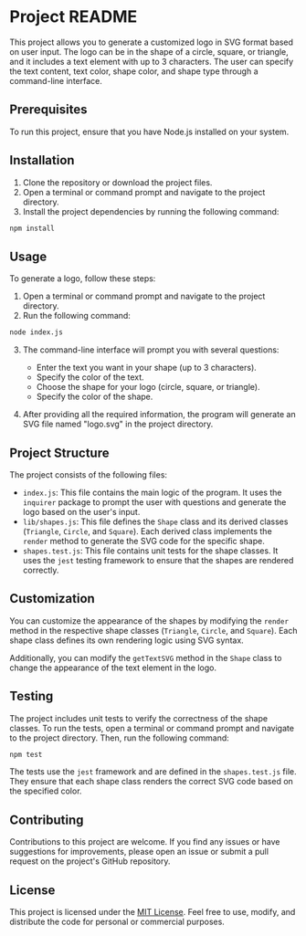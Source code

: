 # Project README

This project allows you to generate a customized logo in SVG format based on user input. The logo can be in the shape of a circle, square, or triangle, and it includes a text element with up to 3 characters. The user can specify the text content, text color, shape color, and shape type through a command-line interface.

## Prerequisites

To run this project, ensure that you have Node.js installed on your system.

## Installation

1. Clone the repository or download the project files.
2. Open a terminal or command prompt and navigate to the project directory.
3. Install the project dependencies by running the following command:

```bash
npm install
```

## Usage

To generate a logo, follow these steps:

1. Open a terminal or command prompt and navigate to the project directory.
2. Run the following command:

```bash
node index.js
```

3. The command-line interface will prompt you with several questions:

   - Enter the text you want in your shape (up to 3 characters).
   - Specify the color of the text.
   - Choose the shape for your logo (circle, square, or triangle).
   - Specify the color of the shape.

4. After providing all the required information, the program will generate an SVG file named "logo.svg" in the project directory.

## Project Structure

The project consists of the following files:

- `index.js`: This file contains the main logic of the program. It uses the `inquirer` package to prompt the user with questions and generate the logo based on the user's input.
- `lib/shapes.js`: This file defines the `Shape` class and its derived classes (`Triangle`, `Circle`, and `Square`). Each derived class implements the `render` method to generate the SVG code for the specific shape.
- `shapes.test.js`: This file contains unit tests for the shape classes. It uses the `jest` testing framework to ensure that the shapes are rendered correctly.

## Customization

You can customize the appearance of the shapes by modifying the `render` method in the respective shape classes (`Triangle`, `Circle`, and `Square`). Each shape class defines its own rendering logic using SVG syntax.

Additionally, you can modify the `getTextSVG` method in the `Shape` class to change the appearance of the text element in the logo.

## Testing

The project includes unit tests to verify the correctness of the shape classes. To run the tests, open a terminal or command prompt and navigate to the project directory. Then, run the following command:

```bash
npm test
```

The tests use the `jest` framework and are defined in the `shapes.test.js` file. They ensure that each shape class renders the correct SVG code based on the specified color.

## Contributing

Contributions to this project are welcome. If you find any issues or have suggestions for improvements, please open an issue or submit a pull request on the project's GitHub repository.

## License

This project is licensed under the [MIT License](LICENSE). Feel free to use, modify, and distribute the code for personal or commercial purposes.